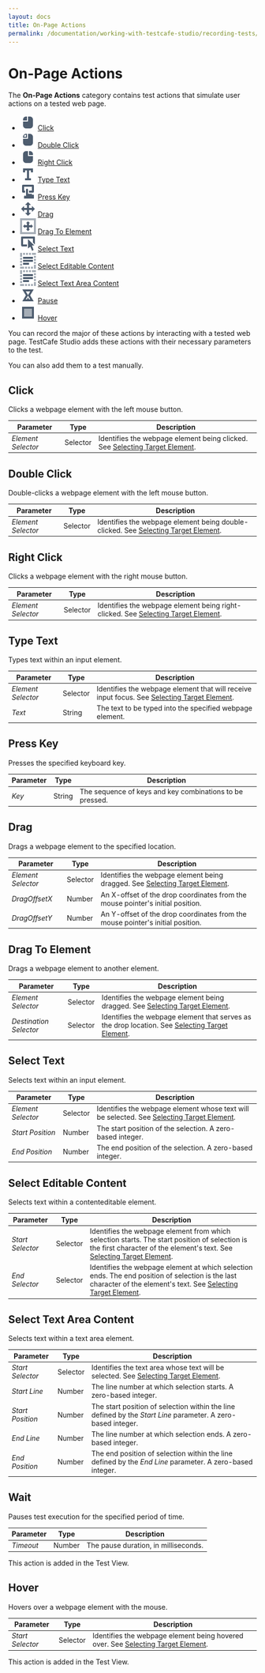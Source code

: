 ```yaml
---
layout: docs
title: On-Page Actions
permalink: /documentation/working-with-testcafe-studio/recording-tests/test-actions/on-page-actions.html
---
```

# On-Page Actions

The **On-Page Actions** category contains test actions that simulate user actions on a tested web page.

* ![Action icon](../../../../images/actions/action-click-icon.svg) [Click](#click)
* ![Action icon](../../../../images/actions/action-double-click-icon.svg) [Double Click](#double-click)
* ![Action icon](../../../../images/actions/action-right-click-icon.svg) [Right Click](#right-click)
* ![Action icon](../../../../images/actions/action-type-text-icon.svg) [Type Text](#type-text)
* ![Action icon](../../../../images/actions/action-press-key-icon.svg) [Press Key](#press-key)
* ![Action icon](../../../../images/actions/action-drag-icon.svg) [Drag](#drag)
* ![Action icon](../../../../images/actions/action-drag-to-element-icon.svg) [Drag To Element](#drag-to-element)
* ![Action icon](../../../../images/actions/action-select-text-icon.svg) [Select Text](#select-text)
* ![Action icon](../../../../images/actions/action-select-editable-content-icon.svg) [Select Editable Content](#select-editable-content)
* ![Action icon](../../../../images/actions/action-select-text-content-icon.svg) [Select Text Area Content](#select-text-area-content)
* ![Action icon](../../../../images/actions/action-wait-icon.svg) [Pause](#pause)
* ![Action icon](../../../../images/actions/action-hover-icon.svg) [Hover](#hover)

You can record the major of these actions by interacting with a tested web page. TestCafe Studio adds these actions with their necessary parameters to the test.

You can also add them to a test manually.

## Click

Clicks a webpage element with the left mouse button.

Parameter | Type  | Description
--------- | ----- | -------------
*Element Selector* | Selector | Identifies the webpage element being clicked. See [Selecting Target Element](README.md#selecting-target-elements).

## Double Click

Double-clicks a webpage element with the left mouse button.

Parameter | Type  | Description
--------- | ----- | -------------
*Element Selector* | Selector | Identifies the webpage element being double-clicked. See [Selecting Target Element](README.md#selecting-target-elements).

## Right Click

Clicks a webpage element with the right mouse button.

Parameter | Type  | Description
--------- | ----- | -------------
*Element Selector* | Selector | Identifies the webpage element being right-clicked. See [Selecting Target Element](README.md#selecting-target-elements).

## Type Text

Types text within an input element.

Parameter | Type  | Description
--------- | ----- | -------------
*Element Selector* | Selector | Identifies the webpage element that will receive input focus. See [Selecting Target Element](README.md#selecting-target-elements).
*Text* | String | The text to be typed into the specified webpage element.

## Press Key

Presses the specified keyboard key.

Parameter | Type | Description
--------- | ----- | -------------
*Key* | String | The sequence of keys and key combinations to be pressed.

## Drag

Drags a webpage element to the specified location.

Parameter | Type  | Description
--------- | ----- | -------------
*Element Selector* | Selector | Identifies the webpage element being dragged. See [Selecting Target Element](README.md#selecting-target-elements).
*DragOffsetX* | Number | An X-offset of the drop coordinates from the mouse pointer's initial position.
*DragOffsetY* | Number | An Y-offset of the drop coordinates from the mouse pointer's initial position.

## Drag To Element

Drags a webpage element to another element.

Parameter | Type  | Description
--------- | ----- | -------------
*Element Selector* | Selector | Identifies the webpage element being dragged. See [Selecting Target Element](README.md#selecting-target-elements).
*Destination Selector* | Selector | Identifies the webpage element that serves as the drop location. See [Selecting Target Element](README.md#selecting-target-elements).

## Select Text

Selects text within an input element.

Parameter | Type  | Description
--------- | ----- | -------------
*Element Selector* | Selector | Identifies the webpage element whose text will be selected. See [Selecting Target Element](README.md#selecting-target-elements).
*Start Position* | Number | The start position of the selection. A zero-based integer.
*End Position* | Number | The end position of the selection. A zero-based integer.

## Select Editable Content

Selects text within a contenteditable element.

Parameter | Type  | Description
--------- | ----- | -------------
*Start Selector* | Selector | Identifies the webpage element from which selection starts. The start position of selection is the first character of the element's text. See [Selecting Target Element](README.md#selecting-target-elements).
*End Selector* | Selector | Identifies the webpage element at which selection ends. The end position of selection is the last character of the element's text. See [Selecting Target Element](README.md#selecting-target-elements).

## Select Text Area Content

Selects text within a text area element.

Parameter | Type  | Description
--------- | ----- | -------------
*Start Selector* | Selector | Identifies the text area whose text will be selected. See [Selecting Target Element](README.md#selecting-target-elements).
*Start Line* | Number | The line number at which selection starts. A zero-based integer.
*Start Position* | Number | The start position of selection within the line defined by the *Start Line* parameter. A zero-based integer.
*End Line* | Number | The line number at which selection ends. A zero-based integer.
*End Position* | Number | The end position of selection within the line defined by the *End Line* parameter. A zero-based integer.

## Wait

Pauses test execution for the specified period of time.

Parameter | Type  | Description
--------- | ----- | -------------
*Timeout* | Number | The pause duration, in milliseconds.

This action is added in the Test View.

## Hover

Hovers over a webpage element with the mouse.

Parameter | Type  | Description
--------- | ----- | -------------
*Start Selector* | Selector | Identifies the webpage element being hovered over. See [Selecting Target Element](README.md#selecting-target-elements).

This action is added in the Test View.